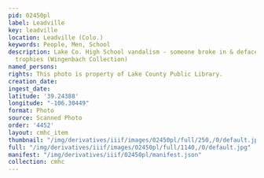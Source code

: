 ```yaml
---
pid: 02450pl
label: Leadville
key: leadville
location: Leadville (Colo.)
keywords: People, Men, School
description: Lake Co. High School vandalism - someone broke in & defaced many of the
  trophies (Wingenbach Collection)
named_persons: 
rights: This photo is property of Lake County Public Library.
creation_date: 
ingest_date: 
latitude: '39.24388'
longitude: "-106.30449"
format: Photo
source: Scanned Photo
order: '4452'
layout: cmhc_item
thumbnail: "/img/derivatives/iiif/images/02450pl/full/250,/0/default.jpg"
full: "/img/derivatives/iiif/images/02450pl/full/1140,/0/default.jpg"
manifest: "/img/derivatives/iiif/02450pl/manifest.json"
collection: cmhc
---
```

